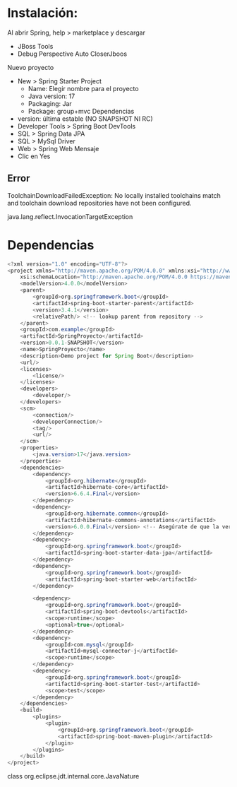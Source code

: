 # Instalación:

Al abrir Spring, help > marketplace y descargar 
- JBoss Tools
- Debug Perspective Auto CloserJboos

Nuevo proyecto
- New > Spring Starter Project
	- Name: Elegir nombre para el proyecto
	- Java version: 17
	- Packaging: Jar
	- Package: group+mvc
Dependencias
- version: última estable (NO SNAPSHOT NI RC)
- Developer Tools > Spring Boot DevTools
- SQL > Spring Data JPA
- SQL > MySql Driver
- Web > Spring Web
Mensaje
- Clic en Yes


## Error

ToolchainDownloadFailedException: No locally installed toolchains match and toolchain download repositories have not been configured.

java.lang.reflect.InvocationTargetException

# Dependencias
```java
<?xml version="1.0" encoding="UTF-8"?>
<project xmlns="http://maven.apache.org/POM/4.0.0" xmlns:xsi="http://www.w3.org/2001/XMLSchema-instance"
    xsi:schemaLocation="http://maven.apache.org/POM/4.0.0 https://maven.apache.org/xsd/maven-4.0.0.xsd">
    <modelVersion>4.0.0</modelVersion>
    <parent>
        <groupId>org.springframework.boot</groupId>
        <artifactId>spring-boot-starter-parent</artifactId>
        <version>3.4.1</version>
        <relativePath/> <!-- lookup parent from repository -->
    </parent>
    <groupId>com.example</groupId>
    <artifactId>SpringProyecto</artifactId>
    <version>0.0.1-SNAPSHOT</version>
    <name>SpringProyecto</name>
    <description>Demo project for Spring Boot</description>
    <url/>
    <licenses>
        <license/>
    </licenses>
    <developers>
        <developer/>
    </developers>
    <scm>
        <connection/>
        <developerConnection/>
        <tag/>
        <url/>
    </scm>
    <properties>
        <java.version>17</java.version>
    </properties>
    <dependencies>
        <dependency>
            <groupId>org.hibernate</groupId>
            <artifactId>hibernate-core</artifactId>
            <version>6.6.4.Final</version>
        </dependency>
        <dependency>
            <groupId>org.hibernate.common</groupId>
            <artifactId>hibernate-commons-annotations</artifactId>
            <version>6.0.0.Final</version> <!-- Asegúrate de que la versión sea compatible -->
        </dependency>
        <dependency>
            <groupId>org.springframework.boot</groupId>
            <artifactId>spring-boot-starter-data-jpa</artifactId>
        </dependency>
        <dependency>
            <groupId>org.springframework.boot</groupId>
            <artifactId>spring-boot-starter-web</artifactId>
        </dependency>

        <dependency>
            <groupId>org.springframework.boot</groupId>
            <artifactId>spring-boot-devtools</artifactId>
            <scope>runtime</scope>
            <optional>true</optional>
        </dependency>
        <dependency>
            <groupId>com.mysql</groupId>
            <artifactId>mysql-connector-j</artifactId>
            <scope>runtime</scope>
        </dependency>
        <dependency>
            <groupId>org.springframework.boot</groupId>
            <artifactId>spring-boot-starter-test</artifactId>
            <scope>test</scope>
        </dependency>
    </dependencies>
    <build>
        <plugins>
            <plugin>
                <groupId>org.springframework.boot</groupId>
                <artifactId>spring-boot-maven-plugin</artifactId>
            </plugin>
        </plugins>
    </build>
</project>

```


class org.eclipse.jdt.internal.core.JavaNature